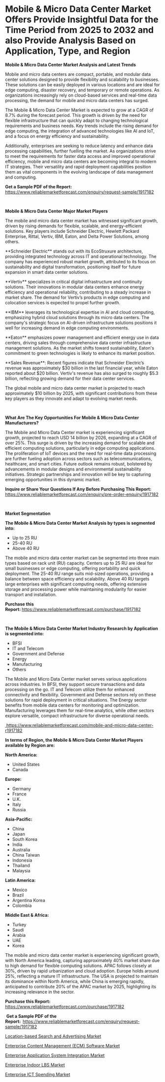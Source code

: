 <p><h1>Mobile & Micro Data Center Market Offers Provide Insightful Data for the Time Period from 2025 to 2032 and also Provide Analysis Based on Application, Type, and Region</h1></p><p><strong>Mobile & Micro Data Center Market Analysis and Latest Trends</strong></p>
<p><p>Mobile and micro data centers are compact, portable, and modular data center solutions designed to provide flexibility and scalability to businesses. These solutions can be easily deployed in various locations and are ideal for edge computing, disaster recovery, and temporary or remote operations. As organizations increasingly rely on cloud-based services and real-time data processing, the demand for mobile and micro data centers has surged.</p><p>The Mobile & Micro Data Center Market is expected to grow at a CAGR of 8.7% during the forecast period. This growth is driven by the need for flexible infrastructure that can quickly adapt to changing technological requirements and business needs. Key trends include the rising demand for edge computing, the integration of advanced technologies like AI and IoT, and a focus on energy efficiency and sustainability. </p><p>Additionally, enterprises are seeking to reduce latency and enhance data processing capabilities, further fuelling the market. As organizations strive to meet the requirements for faster data access and improved operational efficiency, mobile and micro data centers are becoming integral to modern IT strategies. Their versatility and rapid deployment capabilities position them as vital components in the evolving landscape of data management and computing.</p></p>
<p><strong>Get a Sample PDF of the Report:&nbsp;</strong> <a href="https://www.reliablemarketforecast.com/enquiry/request-sample/1917182?utm_campaign=1875&utm_medium=2&utm_source=Github&utm_content=ia&utm_term=11032025&utm_id=mobile-micro-data-center">https://www.reliablemarketforecast.com/enquiry/request-sample/1917182</a></p>
<p>&nbsp;</p>
<p><strong>Mobile & Micro Data Center Major Market Players</strong></p>
<p><p>The mobile and micro data center market has witnessed significant growth, driven by rising demands for flexible, scalable, and energy-efficient solutions. Key players include Schneider Electric, Hewlett Packard Enterprise, Rittal, Vertiv, IBM, Eaton, and Delta Power Solutions, among others.</p><p>**Schneider Electric** stands out with its EcoStruxure architecture, providing integrated technology across IT and operational technology. The company has experienced robust market growth, attributed to its focus on sustainability and digital transformation, positioning itself for future expansion in smart data center solutions.</p><p>**Vertiv** specializes in critical digital infrastructure and continuity solutions. Their innovations in modular data centers enhance energy efficiency and operational reliability, contributing to a steady increase in market share. The demand for Vertiv’s products in edge computing and colocation services is expected to propel further growth.</p><p>**IBM** leverages its technological expertise in AI and cloud computing, emphasizing hybrid cloud solutions through its micro data centers. The company's strategic focus on AI-driven infrastructure solutions positions it well for increasing demand in edge computing environments.</p><p>**Eaton** emphasizes power management and efficient energy use in data centers, driving sales through comprehensive data center infrastructure management solutions. As the market shifts toward sustainability, Eaton's commitment to green technologies is likely to enhance its market position.</p><p>**Sales Revenue**: Recent figures indicate that Schneider Electric’s revenue was approximately $30 billion in the last financial year, while Eaton reported about $20 billion. Vertiv's revenue has also surged to roughly $5.3 billion, reflecting growing demand for their data center services.</p><p>The global mobile and micro data center market is projected to reach approximately $10 billion by 2025, with significant contributions from these key players as they innovate and adapt to evolving market needs.</p></p>
<p>&nbsp;</p>
<p><strong>What Are The Key Opportunities For Mobile & Micro Data Center Manufacturers?</strong></p>
<p><p>The Mobile and Micro Data Center market is experiencing significant growth, projected to reach USD 14 billion by 2026, expanding at a CAGR of over 25%. This surge is driven by the increasing demand for scalable and efficient computing solutions, particularly in edge computing applications. The proliferation of IoT devices and the need for real-time data processing are further fueling adoption across sectors such as telecommunications, healthcare, and smart cities. Future outlook remains robust, bolstered by advancements in modular designs and environmental sustainability initiatives. Strategic partnerships and innovation will be key to capturing emerging opportunities in this dynamic market.</p></p>
<p><strong>Inquire or Share Your Questions If Any Before Purchasing This Report:</strong> <a href="https://www.reliablemarketforecast.com/enquiry/pre-order-enquiry/1917182?utm_campaign=1875&utm_medium=2&utm_source=Github&utm_content=ia&utm_term=11032025&utm_id=mobile-micro-data-center">https://www.reliablemarketforecast.com/enquiry/pre-order-enquiry/1917182</a></p>
<p>&nbsp;</p>
<p><strong>Market Segmentation</strong></p>
<p><strong>The Mobile & Micro Data Center Market Analysis by types is segmented into:</strong></p>
<p><ul><li>Up to 25 RU</li><li>25-40 RU</li><li>Above 40 RU</li></ul></p>
<p><p>The mobile and micro data center market can be segmented into three main types based on rack unit (RU) capacity. Centers up to 25 RU are ideal for small businesses or edge computing, offering portability and quick deployment. The 25-40 RU range suits mid-sized operations, providing a balance between space efficiency and scalability. Above 40 RU targets large enterprises with significant computing needs, offering extensive storage and processing power while maintaining modularity for easier transport and installation.</p></p>
<p><strong>Purchase this Report:&nbsp;</strong><a href="https://www.reliablemarketforecast.com/purchase/1917182?utm_campaign=1875&utm_medium=2&utm_source=Github&utm_content=ia&utm_term=11032025&utm_id=mobile-micro-data-center">https://www.reliablemarketforecast.com/purchase/1917182</a></p>
<p>&nbsp;</p>
<p><strong>The Mobile & Micro Data Center Market Industry Research by Application is segmented into:</strong></p>
<p><ul><li>BFSI</li><li>IT and Telecom</li><li>Government and Defense</li><li>Energy</li><li>Manufacturing</li><li>Others</li></ul></p>
<p><p>The Mobile and Micro Data Center market serves various applications across industries. In BFSI, they support secure transactions and data processing on the go. IT and Telecom utilize them for enhanced connectivity and flexibility. Government and Defense sectors rely on these solutions for rapid deployment in critical situations. The Energy sector benefits from mobile data centers for monitoring and optimization. Manufacturing leverages them for real-time analytics, while other sectors explore versatile, compact infrastructure for diverse operational needs.</p></p>
<p><a href="https://www.reliablemarketforecast.com/mobile-and-micro-data-center-r1917182?utm_campaign=1875&utm_medium=2&utm_source=Github&utm_content=ia&utm_term=11032025&utm_id=mobile-micro-data-center">&nbsp;https://www.reliablemarketforecast.com/mobile-and-micro-data-center-r1917182</a></p>
<p><strong>In terms of Region, the Mobile & Micro Data Center Market Players available by Region are:</strong></p>
<p>
    <p> <strong> North America: </strong>
        <ul>
            <li>United States</li>
            <li>Canada</li>
        </ul>
        </p> 
    <p> <strong> Europe: </strong>
        <ul>
            <li>Germany</li>
            <li>France</li>
            <li>U.K.</li>
            <li>Italy</li>
            <li>Russia</li>
        </ul>
        </p> 
    <p> <strong> Asia-Pacific: </strong>
        <ul>
            <li>China</li>
            <li>Japan</li>
            <li>South Korea</li>
            <li>India</li>
            <li>Australia</li>
            <li>China Taiwan</li>
            <li>Indonesia</li>
            <li>Thailand</li>
            <li>Malaysia</li>
        </ul>
        </p> 
    <p> <strong> Latin America: </strong>
        <ul>
            <li>Mexico</li>
            <li>Brazil</li>
            <li>Argentina Korea</li>
            <li>Colombia</li>
        </ul>
        </p> 
    <p> <strong> Middle East & Africa: </strong>
        <ul>
            <li>Turkey</li>
            <li>Saudi</li>
            <li>Arabia</li>
            <li>UAE</li>
            <li>Korea</li>
        </ul>
    </p>
    </p>
<p><p>The mobile and micro data center market is experiencing significant growth, with North America leading, capturing approximately 40% market share due to high demand for flexible computing solutions. APAC follows closely at 30%, driven by rapid urbanization and cloud adoption. Europe holds around 25%, reflecting a mature IT infrastructure. The USA is projected to maintain its dominance within North America, while China is emerging rapidly, anticipated to contribute 20% of the APAC market by 2025, highlighting its increasing relevance in the sector.</p></p>
<p><strong>Purchase this Report: </strong><a href="https://www.reliablemarketforecast.com/purchase/1917182?utm_campaign=1875&utm_medium=2&utm_source=Github&utm_content=ia&utm_term=11032025&utm_id=mobile-micro-data-center">https://www.reliablemarketforecast.com/purchase/1917182</a></p>
<p>&nbsp;<strong>Get a Sample PDF of the Report:&nbsp;&nbsp;</strong><a href="https://www.reliablemarketforecast.com/enquiry/request-sample/1917182?utm_campaign=1875&utm_medium=2&utm_source=Github&utm_content=ia&utm_term=11032025&utm_id=mobile-micro-data-center">https://www.reliablemarketforecast.com/enquiry/request-sample/1917182</a></p>
<p><strong></strong></p>
<p><p><a href="https://github.com/zymerivarrik6/Market-Research-Report-List-1/blob/main/location-based-search-and-advertising-market.md?utm_campaign=1875&utm_medium=2&utm_source=Github&utm_content=ia&utm_term=11032025&utm_id=mobile-micro-data-center">Location-based Search and Advertising Market</a></p><p><a href="https://github.com/berkemiars2j/Market-Research-Report-List-1/blob/main/enterprise-content-management-ecm-software-market.md?utm_campaign=1875&utm_medium=2&utm_source=Github&utm_content=ia&utm_term=11032025&utm_id=mobile-micro-data-center">Enterprise Content Management (ECM) Software Market</a></p><p><a href="https://github.com/variothonia/Market-Research-Report-List-1/blob/main/enterprise-application-system-integration-market.md?utm_campaign=1875&utm_medium=2&utm_source=Github&utm_content=ia&utm_term=11032025&utm_id=mobile-micro-data-center">Enterprise Application System Integration Market</a></p><p><a href="https://github.com/djihencygnel74/Market-Research-Report-List-1/blob/main/enterprise-indoor-lbs-market.md?utm_campaign=1875&utm_medium=2&utm_source=Github&utm_content=ia&utm_term=11032025&utm_id=mobile-micro-data-center">Enterprise Indoor LBS Market</a></p><p><a href="https://github.com/kaforarvero/Market-Research-Report-List-1/blob/main/enterprise-ict-spending-market.md?utm_campaign=1875&utm_medium=2&utm_source=Github&utm_content=ia&utm_term=11032025&utm_id=mobile-micro-data-center">Enterprise ICT Spending Market</a></p></p>